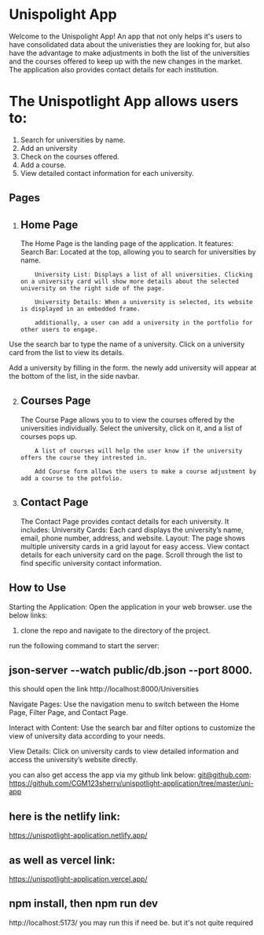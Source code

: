 # Unispolight App

Welcome to the Unispolight App! An app that not only helps it's users to have consolidated data about the univeristies they are looking for, but also have the advantage to make adjustments in both the list of the universities and the courses offered to keep up with the new changes in the market. The application also provides contact details for each institution.

# The Unispotlight App allows users to:

1. Search for universities by name.
2. Add an university
3. Check on the courses offered.
4. Add a course.
5. View detailed contact information for each university.

## Pages

1.  ## Home Page

    The Home Page is the landing page of the application. It features:
    Search Bar: Located at the top, allowing you to search for universities by name.

            University List: Displays a list of all universities. Clicking on a university card will show more details about the selected university on the right side of the page.

            University Details: When a university is selected, its website is displayed in an embedded frame.

            additionally, a user can add a university in the portfolio for other users to engage.

Use the search bar to type the name of a university.
Click on a university card from the list to view its details.

Add a university by filling in the form. the newly add university will appear at the bottom of the list, in the side navbar.

2.  ## Courses Page

    The Course Page allows you to to view the courses offered by the universities individually.
    Select the university, click on it, and a list of courses pops up.

            A list of courses will help the user know if the university offers the course they intrested in.

            Add Course form allows the users to make a course adjustment by add a course to the potfolio.

3.  ## Contact Page
    The Contact Page provides contact details for each university. It includes:
    University Cards: Each card displays the university’s name, email, phone number, address, and website.
    Layout: The page shows multiple university cards in a grid layout for easy access.
    View contact details for each university card on the page.
    Scroll through the list to find specific university contact information.

## How to Use

Starting the Application: Open the application in your web browser.
use the below links:

1. clone the repo and navigate to the directory of the project.

run the following command to start the server:

## json-server --watch public/db.json --port 8000.

this should open the link
http://localhost:8000/Universities

Navigate Pages: Use the navigation menu to switch between the Home Page, Filter Page, and Contact Page.

Interact with Content: Use the search bar and filter options to customize the view of university data according to your needs.

View Details: Click on university cards to view detailed information and access the university’s website directly.

you can also get access the app via my github link below:
git@github.com: https://github.com/CGM123sherry/unispotlight-application/tree/master/uni-app

## here is the netlify link:

https://unispotlight-application.netlify.app/

## as well as vercel link:

https://unispotlight-application.vercel.app/

## npm install, then npm run dev

http://localhost:5173/
you may run this if need be. but it's not quite required
